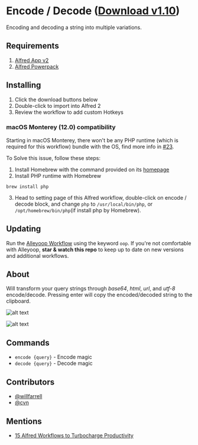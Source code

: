 Encode / Decode ([Download v1.10](https://raw.github.com/willfarrell/alfred-encode-decode-workflow/master/encode-decode.alfredworkflow))
=====================

Encoding and decoding a string into multiple variations.

## Requirements
1. [Alfred App v2](http://www.alfredapp.com/#download)
1. [Alfred Powerpack](https://buy.alfredapp.com/)

## Installing
1. Click the download buttons below
2. Double-click to import into Alfred 2
3. Review the workflow to add custom Hotkeys

### macOS Monterey (12.0) compatibility

Starting in macOS Monterey, there won't be any PHP runtime (which is required for this workflow) bundle with the OS, find more info in [#23](https://github.com/willfarrell/alfred-encode-decode-workflow/issues/23).

To Solve this issue, follow these steps:

1. Install Homebrew with the command provided on its [homepage](https://brew.sh/)
2. Install PHP runtime with Homebrew

```shell
brew install php
```

3. Head to setting page of this Alfred workflow, double-click on encode / decode block, and change `php` to `/usr/local/bin/php`, or `/opt/homebrew/bin/php`(if install php by Homebrew).

## Updating
Run the [Alleyoop Workflow](http://www.alfredforum.com/topic/1582-alleyoop-update-alfred-workflows/) using the keyword `oop`. If you're not comfortable with Alleyoop, **star & watch this repo** to keep up to date on new versions and additional workflows.

## About
Will transform your query strings through *base64*, *html*, *url*, and *utf-8* encode/decode. Pressing enter will copy the encoded/decoded string to the clipboard.

![alt text][encode]

![alt text][decode]

## Commands
- `encode {query}` - Encode magic
- `decode {query}` - Decode magic

## Contributors
- [@willfarrell](https://github.com/willfarrell)
- [@cvn](https://github.com/cvn)

## Mentions
- [15 Alfred Workflows to Turbocharge Productivity](http://www.bachyaproductions.com/15-alfred-workflows-turbocharge-productivity/)


[encode]: ./screenshots/encode.png "Encode"
[decode]: ./screenshots/decode.png "Decode"
